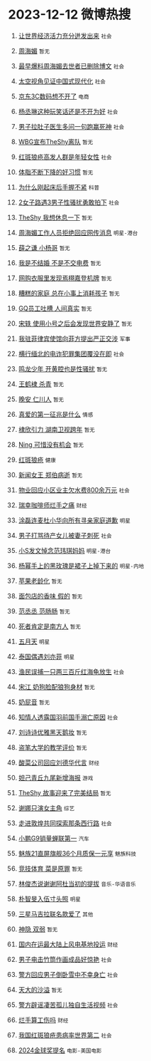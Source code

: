 # 2023-12-12 微博热搜 
1. [让世界经济活力充分迸发出来](https://m.weibo.cn/search?containerid=100103type%3D1%26t%3D10%26q%3D%23%E8%AE%A9%E4%B8%96%E7%95%8C%E7%BB%8F%E6%B5%8E%E6%B4%BB%E5%8A%9B%E5%85%85%E5%88%86%E8%BF%B8%E5%8F%91%E5%87%BA%E6%9D%A5%23&stream_entry_id=51&isnewpage=1&extparam=seat%3D1%26c_type%3D51%26dgr%3D0%26q%3D%2523%25E8%25AE%25A9%25E4%25B8%2596%25E7%2595%258C%25E7%25BB%258F%25E6%25B5%258E%25E6%25B4%25BB%25E5%258A%259B%25E5%2585%2585%25E5%2588%2586%25E8%25BF%25B8%25E5%258F%2591%25E5%2587%25BA%25E6%259D%25A5%2523%26cate%3D10103%26filter_type%3Drealtimehot%26stream_entry_id%3D51%26pos%3D0%26display_time%3D1702326224%26pre_seqid%3D170232622415701565188) `社会` 

2. [周海媚](https://m.weibo.cn/search?containerid=100103type%3D1%26t%3D10%26q%3D%E5%91%A8%E6%B5%B7%E5%AA%9A&stream_entry_id=31&isnewpage=1&extparam=seat%3D1%26c_type%3D31%26dgr%3D0%26q%3D%25E5%2591%25A8%25E6%25B5%25B7%25E5%25AA%259A%26flag%3D16%26filter_type%3Drealtimehot%26pos%3D0%26stream_entry_id%3D31%26band_rank%3D1%26realpos%3D1%26lcate%3D5001%26cate%3D5001%26display_time%3D1702326224%26pre_seqid%3D170232622415701565188) `暂无` 

3. [最早爆料周海媚去世者已删除博文](https://m.weibo.cn/search?containerid=100103type%3D1%26t%3D10%26q%3D%23%E6%9C%80%E6%97%A9%E7%88%86%E6%96%99%E5%91%A8%E6%B5%B7%E5%AA%9A%E5%8E%BB%E4%B8%96%E8%80%85%E5%B7%B2%E5%88%A0%E9%99%A4%E5%8D%9A%E6%96%87%23&stream_entry_id=31&isnewpage=1&extparam=seat%3D1%26c_type%3D31%26dgr%3D0%26q%3D%2523%25E6%259C%2580%25E6%2597%25A9%25E7%2588%2586%25E6%2596%2599%25E5%2591%25A8%25E6%25B5%25B7%25E5%25AA%259A%25E5%258E%25BB%25E4%25B8%2596%25E8%2580%2585%25E5%25B7%25B2%25E5%2588%25A0%25E9%2599%25A4%25E5%258D%259A%25E6%2596%2587%2523%26flag%3D2%26filter_type%3Drealtimehot%26pos%3D1%26stream_entry_id%3D31%26band_rank%3D2%26realpos%3D2%26lcate%3D5001%26cate%3D5001%26display_time%3D1702326224%26pre_seqid%3D170232622415701565188) `社会` 

4. [太空视角见证中国式现代化](https://m.weibo.cn/search?containerid=100103type%3D1%26t%3D10%26q%3D%23%E5%A4%AA%E7%A9%BA%E8%A7%86%E8%A7%92%E8%A7%81%E8%AF%81%E4%B8%AD%E5%9B%BD%E5%BC%8F%E7%8E%B0%E4%BB%A3%E5%8C%96%23&stream_entry_id=31&isnewpage=1&extparam=seat%3D1%26c_type%3D31%26dgr%3D0%26q%3D%2523%25E5%25A4%25AA%25E7%25A9%25BA%25E8%25A7%2586%25E8%25A7%2592%25E8%25A7%2581%25E8%25AF%2581%25E4%25B8%25AD%25E5%259B%25BD%25E5%25BC%258F%25E7%258E%25B0%25E4%25BB%25A3%25E5%258C%2596%2523%26flag%3D0%26filter_type%3Drealtimehot%26pos%3D2%26stream_entry_id%3D31%26band_rank%3D3%26realpos%3D3%26lcate%3D5001%26cate%3D5001%26display_time%3D1702326224%26pre_seqid%3D170232622415701565188) `社会` 

5. [京东3C数码想不开了](https://m.weibo.cn/search?containerid=100103type%3D1%26t%3D10%26q%3D%23%E4%BA%AC%E4%B8%9C3C%E6%95%B0%E7%A0%81%E6%83%B3%E4%B8%8D%E5%BC%80%E4%BA%86%23&stream_entry_id=31&isnewpage=1&extparam=seat%3D1%26c_type%3D31%26q%3D%2523%25E4%25BA%25AC%25E4%25B8%259C3C%25E6%2595%25B0%25E7%25A0%2581%25E6%2583%25B3%25E4%25B8%258D%25E5%25BC%2580%25E4%25BA%2586%2523%26stream_entry_id%3D31%26adid%3D214022%26pos%3D3%26dgr%3D0%26band_rank%3D4%26filter_type%3Drealtimehot%26is_ad_pos%3D1%26lcate%3D5001%26cate%3D5001%26topic_ad%3D1%26display_time%3D1702326224%26pre_seqid%3D170232622415701565188) `电商` 

6. [杨丞琳这种玩笑话还是不开为好](https://m.weibo.cn/search?containerid=100103type%3D1%26t%3D10%26q%3D%23%E6%9D%A8%E4%B8%9E%E7%90%B3%E8%BF%99%E7%A7%8D%E7%8E%A9%E7%AC%91%E8%AF%9D%E8%BF%98%E6%98%AF%E4%B8%8D%E5%BC%80%E4%B8%BA%E5%A5%BD%23&stream_entry_id=31&isnewpage=1&extparam=seat%3D1%26c_type%3D31%26dgr%3D0%26q%3D%2523%25E6%259D%25A8%25E4%25B8%259E%25E7%2590%25B3%25E8%25BF%2599%25E7%25A7%258D%25E7%258E%25A9%25E7%25AC%2591%25E8%25AF%259D%25E8%25BF%2598%25E6%2598%25AF%25E4%25B8%258D%25E5%25BC%2580%25E4%25B8%25BA%25E5%25A5%25BD%2523%26flag%3D2%26filter_type%3Drealtimehot%26pos%3D4%26stream_entry_id%3D31%26band_rank%3D4%26realpos%3D4%26lcate%3D5001%26cate%3D5001%26display_time%3D1702326224%26pre_seqid%3D170232622415701565188) `社会` 

7. [男子拉肚子医生多问一句跑赢死神](https://m.weibo.cn/search?containerid=100103type%3D1%26t%3D10%26q%3D%23%E7%94%B7%E5%AD%90%E6%8B%89%E8%82%9A%E5%AD%90%E5%8C%BB%E7%94%9F%E5%A4%9A%E9%97%AE%E4%B8%80%E5%8F%A5%E8%B7%91%E8%B5%A2%E6%AD%BB%E7%A5%9E%23&stream_entry_id=31&isnewpage=1&extparam=seat%3D1%26c_type%3D31%26dgr%3D0%26q%3D%2523%25E7%2594%25B7%25E5%25AD%2590%25E6%258B%2589%25E8%2582%259A%25E5%25AD%2590%25E5%258C%25BB%25E7%2594%259F%25E5%25A4%259A%25E9%2597%25AE%25E4%25B8%2580%25E5%258F%25A5%25E8%25B7%2591%25E8%25B5%25A2%25E6%25AD%25BB%25E7%25A5%259E%2523%26flag%3D32768%26filter_type%3Drealtimehot%26pos%3D5%26stream_entry_id%3D31%26band_rank%3D5%26realpos%3D5%26lcate%3D5001%26cate%3D5001%26display_time%3D1702326224%26pre_seqid%3D170232622415701565188) `社会` 

8. [WBG宣布TheShy离队](https://m.weibo.cn/search?containerid=100103type%3D1%26t%3D10%26q%3DWBG%E5%AE%A3%E5%B8%83TheShy%E7%A6%BB%E9%98%9F&stream_entry_id=31&isnewpage=1&extparam=seat%3D1%26c_type%3D31%26dgr%3D0%26q%3DWBG%25E5%25AE%25A3%25E5%25B8%2583TheShy%25E7%25A6%25BB%25E9%2598%259F%26flag%3D16%26filter_type%3Drealtimehot%26pos%3D6%26stream_entry_id%3D31%26band_rank%3D6%26realpos%3D6%26lcate%3D5001%26cate%3D5001%26display_time%3D1702326224%26pre_seqid%3D170232622415701565188) `暂无` 

9. [红斑狼疮高发人群是年轻女性](https://m.weibo.cn/search?containerid=100103type%3D1%26t%3D10%26q%3D%23%E7%BA%A2%E6%96%91%E7%8B%BC%E7%96%AE%E9%AB%98%E5%8F%91%E4%BA%BA%E7%BE%A4%E6%98%AF%E5%B9%B4%E8%BD%BB%E5%A5%B3%E6%80%A7%23&stream_entry_id=31&isnewpage=1&extparam=seat%3D1%26c_type%3D31%26dgr%3D0%26q%3D%2523%25E7%25BA%25A2%25E6%2596%2591%25E7%258B%25BC%25E7%2596%25AE%25E9%25AB%2598%25E5%258F%2591%25E4%25BA%25BA%25E7%25BE%25A4%25E6%2598%25AF%25E5%25B9%25B4%25E8%25BD%25BB%25E5%25A5%25B3%25E6%2580%25A7%2523%26flag%3D2%26filter_type%3Drealtimehot%26pos%3D7%26stream_entry_id%3D31%26band_rank%3D7%26realpos%3D7%26lcate%3D5001%26cate%3D5001%26display_time%3D1702326224%26pre_seqid%3D170232622415701565188) `社会` 

10. [体脂不断下降的好习惯](https://m.weibo.cn/search?containerid=100103type%3D1%26t%3D10%26q%3D%E4%BD%93%E8%84%82%E4%B8%8D%E6%96%AD%E4%B8%8B%E9%99%8D%E7%9A%84%E5%A5%BD%E4%B9%A0%E6%83%AF&stream_entry_id=31&isnewpage=1&extparam=seat%3D1%26c_type%3D31%26dgr%3D0%26q%3D%25E4%25BD%2593%25E8%2584%2582%25E4%25B8%258D%25E6%2596%25AD%25E4%25B8%258B%25E9%2599%258D%25E7%259A%2584%25E5%25A5%25BD%25E4%25B9%25A0%25E6%2583%25AF%26flag%3D2%26filter_type%3Drealtimehot%26pos%3D8%26stream_entry_id%3D31%26band_rank%3D8%26realpos%3D8%26lcate%3D5001%26cate%3D5001%26display_time%3D1702326224%26pre_seqid%3D170232622415701565188) `暂无` 

11. [为什么刚起床后手握不紧](https://m.weibo.cn/search?containerid=100103type%3D1%26t%3D10%26q%3D%E4%B8%BA%E4%BB%80%E4%B9%88%E5%88%9A%E8%B5%B7%E5%BA%8A%E5%90%8E%E6%89%8B%E6%8F%A1%E4%B8%8D%E7%B4%A7&stream_entry_id=31&isnewpage=1&extparam=seat%3D1%26c_type%3D31%26dgr%3D0%26q%3D%25E4%25B8%25BA%25E4%25BB%2580%25E4%25B9%2588%25E5%2588%259A%25E8%25B5%25B7%25E5%25BA%258A%25E5%2590%258E%25E6%2589%258B%25E6%258F%25A1%25E4%25B8%258D%25E7%25B4%25A7%26flag%3D2%26filter_type%3Drealtimehot%26pos%3D9%26stream_entry_id%3D31%26band_rank%3D9%26realpos%3D9%26lcate%3D5001%26cate%3D5001%26display_time%3D1702326224%26pre_seqid%3D170232622415701565188) `科普` 

12. [2女子路遇3男子性骚扰勇敢拍下](https://m.weibo.cn/search?containerid=100103type%3D1%26t%3D10%26q%3D%232%E5%A5%B3%E5%AD%90%E8%B7%AF%E9%81%873%E7%94%B7%E5%AD%90%E6%80%A7%E9%AA%9A%E6%89%B0%E5%8B%87%E6%95%A2%E6%8B%8D%E4%B8%8B%23&stream_entry_id=31&isnewpage=1&extparam=seat%3D1%26c_type%3D31%26dgr%3D0%26q%3D%25232%25E5%25A5%25B3%25E5%25AD%2590%25E8%25B7%25AF%25E9%2581%25873%25E7%2594%25B7%25E5%25AD%2590%25E6%2580%25A7%25E9%25AA%259A%25E6%2589%25B0%25E5%258B%2587%25E6%2595%25A2%25E6%258B%258D%25E4%25B8%258B%2523%26flag%3D0%26filter_type%3Drealtimehot%26pos%3D10%26stream_entry_id%3D31%26band_rank%3D10%26realpos%3D10%26lcate%3D5001%26cate%3D5001%26display_time%3D1702326224%26pre_seqid%3D170232622415701565188) `社会` 

13. [TheShy 我想休息一下](https://m.weibo.cn/search?containerid=100103type%3D1%26t%3D10%26q%3DTheShy+%E6%88%91%E6%83%B3%E4%BC%91%E6%81%AF%E4%B8%80%E4%B8%8B&stream_entry_id=31&isnewpage=1&extparam=seat%3D1%26c_type%3D31%26dgr%3D0%26q%3DTheShy%2520%25E6%2588%2591%25E6%2583%25B3%25E4%25BC%2591%25E6%2581%25AF%25E4%25B8%2580%25E4%25B8%258B%26flag%3D0%26filter_type%3Drealtimehot%26pos%3D11%26stream_entry_id%3D31%26band_rank%3D11%26realpos%3D11%26lcate%3D5001%26cate%3D5001%26display_time%3D1702326224%26pre_seqid%3D170232622415701565188) `暂无` 

14. [周海媚工作人员拒绝回应网传消息](https://m.weibo.cn/search?containerid=100103type%3D1%26t%3D10%26q%3D%23%E5%91%A8%E6%B5%B7%E5%AA%9A%E5%B7%A5%E4%BD%9C%E4%BA%BA%E5%91%98%E6%8B%92%E7%BB%9D%E5%9B%9E%E5%BA%94%E7%BD%91%E4%BC%A0%E6%B6%88%E6%81%AF%23&stream_entry_id=31&isnewpage=1&extparam=seat%3D1%26c_type%3D31%26dgr%3D0%26q%3D%2523%25E5%2591%25A8%25E6%25B5%25B7%25E5%25AA%259A%25E5%25B7%25A5%25E4%25BD%259C%25E4%25BA%25BA%25E5%2591%2598%25E6%258B%2592%25E7%25BB%259D%25E5%259B%259E%25E5%25BA%2594%25E7%25BD%2591%25E4%25BC%25A0%25E6%25B6%2588%25E6%2581%25AF%2523%26flag%3D0%26filter_type%3Drealtimehot%26pos%3D12%26stream_entry_id%3D31%26band_rank%3D12%26realpos%3D12%26lcate%3D5001%26cate%3D5001%26display_time%3D1702326224%26pre_seqid%3D170232622415701565188) `明星-港台` 

15. [薛之谦 小杨哥](https://m.weibo.cn/search?containerid=100103type%3D1%26t%3D10%26q%3D%E8%96%9B%E4%B9%8B%E8%B0%A6+%E5%B0%8F%E6%9D%A8%E5%93%A5&stream_entry_id=31&isnewpage=1&extparam=seat%3D1%26c_type%3D31%26dgr%3D0%26q%3D%25E8%2596%259B%25E4%25B9%258B%25E8%25B0%25A6%2520%25E5%25B0%258F%25E6%259D%25A8%25E5%2593%25A5%26flag%3D2%26filter_type%3Drealtimehot%26pos%3D13%26stream_entry_id%3D31%26band_rank%3D13%26realpos%3D13%26lcate%3D5001%26cate%3D5001%26display_time%3D1702326224%26pre_seqid%3D170232622415701565188) `暂无` 

16. [我是不结婚 不是不交电费](https://m.weibo.cn/search?containerid=100103type%3D1%26t%3D10%26q%3D%E6%88%91%E6%98%AF%E4%B8%8D%E7%BB%93%E5%A9%9A+%E4%B8%8D%E6%98%AF%E4%B8%8D%E4%BA%A4%E7%94%B5%E8%B4%B9&stream_entry_id=31&isnewpage=1&extparam=seat%3D1%26c_type%3D31%26dgr%3D0%26q%3D%25E6%2588%2591%25E6%2598%25AF%25E4%25B8%258D%25E7%25BB%2593%25E5%25A9%259A%2520%25E4%25B8%258D%25E6%2598%25AF%25E4%25B8%258D%25E4%25BA%25A4%25E7%2594%25B5%25E8%25B4%25B9%26flag%3D2%26filter_type%3Drealtimehot%26pos%3D14%26stream_entry_id%3D31%26band_rank%3D14%26realpos%3D14%26lcate%3D5001%26cate%3D5001%26display_time%3D1702326224%26pre_seqid%3D170232622415701565188) `暂无` 

17. [网购衣服里发现焉栩嘉登机牌](https://m.weibo.cn/search?containerid=100103type%3D1%26t%3D10%26q%3D%E7%BD%91%E8%B4%AD%E8%A1%A3%E6%9C%8D%E9%87%8C%E5%8F%91%E7%8E%B0%E7%84%89%E6%A0%A9%E5%98%89%E7%99%BB%E6%9C%BA%E7%89%8C&stream_entry_id=31&isnewpage=1&extparam=seat%3D1%26c_type%3D31%26dgr%3D0%26q%3D%25E7%25BD%2591%25E8%25B4%25AD%25E8%25A1%25A3%25E6%259C%258D%25E9%2587%258C%25E5%258F%2591%25E7%258E%25B0%25E7%2584%2589%25E6%25A0%25A9%25E5%2598%2589%25E7%2599%25BB%25E6%259C%25BA%25E7%2589%258C%26flag%3D2%26filter_type%3Drealtimehot%26pos%3D15%26stream_entry_id%3D31%26band_rank%3D15%26realpos%3D15%26lcate%3D5001%26cate%3D5001%26display_time%3D1702326224%26pre_seqid%3D170232622415701565188) `暂无` 

18. [糟糕的家庭 总在小事上消耗孩子](https://m.weibo.cn/search?containerid=100103type%3D1%26t%3D10%26q%3D%E7%B3%9F%E7%B3%95%E7%9A%84%E5%AE%B6%E5%BA%AD+%E6%80%BB%E5%9C%A8%E5%B0%8F%E4%BA%8B%E4%B8%8A%E6%B6%88%E8%80%97%E5%AD%A9%E5%AD%90&stream_entry_id=31&isnewpage=1&extparam=seat%3D1%26c_type%3D31%26dgr%3D0%26q%3D%25E7%25B3%259F%25E7%25B3%2595%25E7%259A%2584%25E5%25AE%25B6%25E5%25BA%25AD%2520%25E6%2580%25BB%25E5%259C%25A8%25E5%25B0%258F%25E4%25BA%258B%25E4%25B8%258A%25E6%25B6%2588%25E8%2580%2597%25E5%25AD%25A9%25E5%25AD%2590%26flag%3D0%26filter_type%3Drealtimehot%26pos%3D16%26stream_entry_id%3D31%26band_rank%3D16%26realpos%3D16%26lcate%3D5001%26cate%3D5001%26display_time%3D1702326224%26pre_seqid%3D170232622415701565188) `暂无` 

19. [GQ员工吐槽 人间真实](https://m.weibo.cn/search?containerid=100103type%3D1%26t%3D10%26q%3DGQ%E5%91%98%E5%B7%A5%E5%90%90%E6%A7%BD+%E4%BA%BA%E9%97%B4%E7%9C%9F%E5%AE%9E&stream_entry_id=31&isnewpage=1&extparam=seat%3D1%26c_type%3D31%26dgr%3D0%26q%3DGQ%25E5%2591%2598%25E5%25B7%25A5%25E5%2590%2590%25E6%25A7%25BD%2520%25E4%25BA%25BA%25E9%2597%25B4%25E7%259C%259F%25E5%25AE%259E%26flag%3D0%26filter_type%3Drealtimehot%26pos%3D17%26stream_entry_id%3D31%26band_rank%3D17%26realpos%3D17%26lcate%3D5001%26cate%3D5001%26display_time%3D1702326224%26pre_seqid%3D170232622415701565188) `暂无` 

20. [宋轶 使用小号之后会发现世界安静了](https://m.weibo.cn/search?containerid=100103type%3D1%26t%3D10%26q%3D%E5%AE%8B%E8%BD%B6+%E4%BD%BF%E7%94%A8%E5%B0%8F%E5%8F%B7%E4%B9%8B%E5%90%8E%E4%BC%9A%E5%8F%91%E7%8E%B0%E4%B8%96%E7%95%8C%E5%AE%89%E9%9D%99%E4%BA%86&stream_entry_id=31&isnewpage=1&extparam=seat%3D1%26c_type%3D31%26dgr%3D0%26q%3D%25E5%25AE%258B%25E8%25BD%25B6%2520%25E4%25BD%25BF%25E7%2594%25A8%25E5%25B0%258F%25E5%258F%25B7%25E4%25B9%258B%25E5%2590%258E%25E4%25BC%259A%25E5%258F%2591%25E7%258E%25B0%25E4%25B8%2596%25E7%2595%258C%25E5%25AE%2589%25E9%259D%2599%25E4%25BA%2586%26flag%3D2%26filter_type%3Drealtimehot%26pos%3D18%26stream_entry_id%3D31%26band_rank%3D18%26realpos%3D18%26lcate%3D5001%26cate%3D5001%26display_time%3D1702326224%26pre_seqid%3D170232622415701565188) `暂无` 

21. [我驻菲律宾使馆向菲方提出严正交涉](https://m.weibo.cn/search?containerid=100103type%3D1%26t%3D10%26q%3D%23%E6%88%91%E9%A9%BB%E8%8F%B2%E5%BE%8B%E5%AE%BE%E4%BD%BF%E9%A6%86%E5%90%91%E8%8F%B2%E6%96%B9%E6%8F%90%E5%87%BA%E4%B8%A5%E6%AD%A3%E4%BA%A4%E6%B6%89%23&stream_entry_id=31&isnewpage=1&extparam=seat%3D1%26c_type%3D31%26dgr%3D0%26q%3D%2523%25E6%2588%2591%25E9%25A9%25BB%25E8%258F%25B2%25E5%25BE%258B%25E5%25AE%25BE%25E4%25BD%25BF%25E9%25A6%2586%25E5%2590%2591%25E8%258F%25B2%25E6%2596%25B9%25E6%258F%2590%25E5%2587%25BA%25E4%25B8%25A5%25E6%25AD%25A3%25E4%25BA%25A4%25E6%25B6%2589%2523%26flag%3D0%26filter_type%3Drealtimehot%26pos%3D19%26stream_entry_id%3D31%26band_rank%3D19%26realpos%3D19%26lcate%3D5001%26cate%3D5001%26display_time%3D1702326224%26pre_seqid%3D170232622415701565188) `军事` 

22. [横行缅北的电诈犯罪集团覆没在即](https://m.weibo.cn/search?containerid=100103type%3D1%26t%3D10%26q%3D%23%E6%A8%AA%E8%A1%8C%E7%BC%85%E5%8C%97%E7%9A%84%E7%94%B5%E8%AF%88%E7%8A%AF%E7%BD%AA%E9%9B%86%E5%9B%A2%E8%A6%86%E6%B2%A1%E5%9C%A8%E5%8D%B3%23&stream_entry_id=31&isnewpage=1&extparam=seat%3D1%26c_type%3D31%26dgr%3D0%26q%3D%2523%25E6%25A8%25AA%25E8%25A1%258C%25E7%25BC%2585%25E5%258C%2597%25E7%259A%2584%25E7%2594%25B5%25E8%25AF%2588%25E7%258A%25AF%25E7%25BD%25AA%25E9%259B%2586%25E5%259B%25A2%25E8%25A6%2586%25E6%25B2%25A1%25E5%259C%25A8%25E5%258D%25B3%2523%26flag%3D0%26filter_type%3Drealtimehot%26pos%3D20%26stream_entry_id%3D31%26band_rank%3D20%26realpos%3D20%26lcate%3D5001%26cate%3D5001%26display_time%3D1702326224%26pre_seqid%3D170232622415701565188) `社会` 

23. [鸣龙少年 开黄腔也是性骚扰](https://m.weibo.cn/search?containerid=100103type%3D1%26t%3D10%26q%3D%E9%B8%A3%E9%BE%99%E5%B0%91%E5%B9%B4+%E5%BC%80%E9%BB%84%E8%85%94%E4%B9%9F%E6%98%AF%E6%80%A7%E9%AA%9A%E6%89%B0&stream_entry_id=31&isnewpage=1&extparam=seat%3D1%26c_type%3D31%26dgr%3D0%26q%3D%25E9%25B8%25A3%25E9%25BE%2599%25E5%25B0%2591%25E5%25B9%25B4%2520%25E5%25BC%2580%25E9%25BB%2584%25E8%2585%2594%25E4%25B9%259F%25E6%2598%25AF%25E6%2580%25A7%25E9%25AA%259A%25E6%2589%25B0%26flag%3D2%26filter_type%3Drealtimehot%26pos%3D21%26stream_entry_id%3D31%26band_rank%3D21%26realpos%3D21%26lcate%3D5001%26cate%3D5001%26display_time%3D1702326224%26pre_seqid%3D170232622415701565188) `暂无` 

24. [王鹤棣 杀青](https://m.weibo.cn/search?containerid=100103type%3D1%26t%3D10%26q%3D%E7%8E%8B%E9%B9%A4%E6%A3%A3+%E6%9D%80%E9%9D%92&stream_entry_id=31&isnewpage=1&extparam=seat%3D1%26c_type%3D31%26dgr%3D0%26q%3D%25E7%258E%258B%25E9%25B9%25A4%25E6%25A3%25A3%2520%25E6%259D%2580%25E9%259D%2592%26flag%3D0%26filter_type%3Drealtimehot%26pos%3D22%26stream_entry_id%3D31%26band_rank%3D22%26realpos%3D22%26lcate%3D5001%26cate%3D5001%26display_time%3D1702326224%26pre_seqid%3D170232622415701565188) `暂无` 

25. [晚安 仁川人](https://m.weibo.cn/search?containerid=100103type%3D1%26t%3D10%26q%3D%E6%99%9A%E5%AE%89+%E4%BB%81%E5%B7%9D%E4%BA%BA&stream_entry_id=31&isnewpage=1&extparam=seat%3D1%26c_type%3D31%26dgr%3D0%26q%3D%25E6%2599%259A%25E5%25AE%2589%2520%25E4%25BB%2581%25E5%25B7%259D%25E4%25BA%25BA%26flag%3D0%26filter_type%3Drealtimehot%26pos%3D23%26stream_entry_id%3D31%26band_rank%3D23%26realpos%3D23%26lcate%3D5001%26cate%3D5001%26display_time%3D1702326224%26pre_seqid%3D170232622415701565188) `暂无` 

26. [真爱的第一征兆是什么](https://m.weibo.cn/search?containerid=100103type%3D1%26t%3D10%26q%3D%23%E7%9C%9F%E7%88%B1%E7%9A%84%E7%AC%AC%E4%B8%80%E5%BE%81%E5%85%86%E6%98%AF%E4%BB%80%E4%B9%88%23&stream_entry_id=31&isnewpage=1&extparam=seat%3D1%26c_type%3D31%26dgr%3D0%26q%3D%2523%25E7%259C%259F%25E7%2588%25B1%25E7%259A%2584%25E7%25AC%25AC%25E4%25B8%2580%25E5%25BE%2581%25E5%2585%2586%25E6%2598%25AF%25E4%25BB%2580%25E4%25B9%2588%2523%26flag%3D0%26filter_type%3Drealtimehot%26pos%3D24%26stream_entry_id%3D31%26band_rank%3D24%26realpos%3D24%26lcate%3D5001%26cate%3D5001%26display_time%3D1702326224%26pre_seqid%3D170232622415701565188) `情感` 

27. [棣欣引力 湖南卫视跨年](https://m.weibo.cn/search?containerid=100103type%3D1%26t%3D10%26q%3D%E6%A3%A3%E6%AC%A3%E5%BC%95%E5%8A%9B+%E6%B9%96%E5%8D%97%E5%8D%AB%E8%A7%86%E8%B7%A8%E5%B9%B4&stream_entry_id=31&isnewpage=1&extparam=seat%3D1%26c_type%3D31%26dgr%3D0%26q%3D%25E6%25A3%25A3%25E6%25AC%25A3%25E5%25BC%2595%25E5%258A%259B%2520%25E6%25B9%2596%25E5%258D%2597%25E5%258D%25AB%25E8%25A7%2586%25E8%25B7%25A8%25E5%25B9%25B4%26flag%3D0%26filter_type%3Drealtimehot%26pos%3D25%26stream_entry_id%3D31%26band_rank%3D25%26realpos%3D25%26lcate%3D5001%26cate%3D5001%26display_time%3D1702326224%26pre_seqid%3D170232622415701565188) `暂无` 

28. [Ning 可惜没有机会](https://m.weibo.cn/search?containerid=100103type%3D1%26t%3D10%26q%3DNing+%E5%8F%AF%E6%83%9C%E6%B2%A1%E6%9C%89%E6%9C%BA%E4%BC%9A&stream_entry_id=31&isnewpage=1&extparam=seat%3D1%26c_type%3D31%26dgr%3D0%26q%3DNing%2520%25E5%258F%25AF%25E6%2583%259C%25E6%25B2%25A1%25E6%259C%2589%25E6%259C%25BA%25E4%25BC%259A%26flag%3D0%26filter_type%3Drealtimehot%26pos%3D26%26stream_entry_id%3D31%26band_rank%3D26%26realpos%3D26%26lcate%3D5001%26cate%3D5001%26display_time%3D1702326224%26pre_seqid%3D170232622415701565188) `暂无` 

29. [红斑狼疮](https://m.weibo.cn/search?containerid=100103type%3D1%26t%3D10%26q%3D%E7%BA%A2%E6%96%91%E7%8B%BC%E7%96%AE&stream_entry_id=31&isnewpage=1&extparam=seat%3D1%26c_type%3D31%26dgr%3D0%26q%3D%25E7%25BA%25A2%25E6%2596%2591%25E7%258B%25BC%25E7%2596%25AE%26flag%3D0%26filter_type%3Drealtimehot%26pos%3D27%26stream_entry_id%3D31%26band_rank%3D27%26realpos%3D27%26lcate%3D5001%26cate%3D5001%26display_time%3D1702326224%26pre_seqid%3D170232622415701565188) `健康` 

30. [新闻女王 郑伯病逝](https://m.weibo.cn/search?containerid=100103type%3D1%26t%3D10%26q%3D%E6%96%B0%E9%97%BB%E5%A5%B3%E7%8E%8B+%E9%83%91%E4%BC%AF%E7%97%85%E9%80%9D&stream_entry_id=31&isnewpage=1&extparam=seat%3D1%26c_type%3D31%26dgr%3D0%26q%3D%25E6%2596%25B0%25E9%2597%25BB%25E5%25A5%25B3%25E7%258E%258B%2520%25E9%2583%2591%25E4%25BC%25AF%25E7%2597%2585%25E9%2580%259D%26flag%3D0%26filter_type%3Drealtimehot%26pos%3D28%26stream_entry_id%3D31%26band_rank%3D28%26realpos%3D28%26lcate%3D5001%26cate%3D5001%26display_time%3D1702326224%26pre_seqid%3D170232622415701565188) `暂无` 

31. [物业回应小区业主欠水费800余万元](https://m.weibo.cn/search?containerid=100103type%3D1%26t%3D10%26q%3D%23%E7%89%A9%E4%B8%9A%E5%9B%9E%E5%BA%94%E5%B0%8F%E5%8C%BA%E4%B8%9A%E4%B8%BB%E6%AC%A0%E6%B0%B4%E8%B4%B9800%E4%BD%99%E4%B8%87%E5%85%83%23&stream_entry_id=31&isnewpage=1&extparam=seat%3D1%26c_type%3D31%26dgr%3D0%26q%3D%2523%25E7%2589%25A9%25E4%25B8%259A%25E5%259B%259E%25E5%25BA%2594%25E5%25B0%258F%25E5%258C%25BA%25E4%25B8%259A%25E4%25B8%25BB%25E6%25AC%25A0%25E6%25B0%25B4%25E8%25B4%25B9800%25E4%25BD%2599%25E4%25B8%2587%25E5%2585%2583%2523%26flag%3D0%26filter_type%3Drealtimehot%26pos%3D29%26stream_entry_id%3D31%26band_rank%3D29%26realpos%3D29%26lcate%3D5001%26cate%3D5001%26display_time%3D1702326224%26pre_seqid%3D170232622415701565188) `社会` 

32. [瑞幸咖啡师烂手之痛](https://m.weibo.cn/search?containerid=100103type%3D1%26t%3D10%26q%3D%23%E7%91%9E%E5%B9%B8%E5%92%96%E5%95%A1%E5%B8%88%E7%83%82%E6%89%8B%E4%B9%8B%E7%97%9B%23&stream_entry_id=31&isnewpage=1&extparam=seat%3D1%26c_type%3D31%26dgr%3D0%26q%3D%2523%25E7%2591%259E%25E5%25B9%25B8%25E5%2592%2596%25E5%2595%25A1%25E5%25B8%2588%25E7%2583%2582%25E6%2589%258B%25E4%25B9%258B%25E7%2597%259B%2523%26flag%3D0%26filter_type%3Drealtimehot%26pos%3D30%26stream_entry_id%3D31%26band_rank%3D30%26realpos%3D30%26lcate%3D5001%26cate%3D5001%26display_time%3D1702326224%26pre_seqid%3D170232622415701565188) `财经` 

33. [涂磊连麦杜小华向所有寻亲家庭道歉](https://m.weibo.cn/search?containerid=100103type%3D1%26t%3D10%26q%3D%23%E6%B6%82%E7%A3%8A%E8%BF%9E%E9%BA%A6%E6%9D%9C%E5%B0%8F%E5%8D%8E%E5%90%91%E6%89%80%E6%9C%89%E5%AF%BB%E4%BA%B2%E5%AE%B6%E5%BA%AD%E9%81%93%E6%AD%89%23&stream_entry_id=31&isnewpage=1&extparam=seat%3D1%26c_type%3D31%26dgr%3D0%26q%3D%2523%25E6%25B6%2582%25E7%25A3%258A%25E8%25BF%259E%25E9%25BA%25A6%25E6%259D%259C%25E5%25B0%258F%25E5%258D%258E%25E5%2590%2591%25E6%2589%2580%25E6%259C%2589%25E5%25AF%25BB%25E4%25BA%25B2%25E5%25AE%25B6%25E5%25BA%25AD%25E9%2581%2593%25E6%25AD%2589%2523%26flag%3D1%26filter_type%3Drealtimehot%26pos%3D31%26stream_entry_id%3D31%26band_rank%3D31%26realpos%3D31%26lcate%3D5001%26cate%3D5001%26display_time%3D1702326224%26pre_seqid%3D170232622415701565188) `明星` 

34. [男子打骂待产女儿被妻子刺死](https://m.weibo.cn/search?containerid=100103type%3D1%26t%3D10%26q%3D%23%E7%94%B7%E5%AD%90%E6%89%93%E9%AA%82%E5%BE%85%E4%BA%A7%E5%A5%B3%E5%84%BF%E8%A2%AB%E5%A6%BB%E5%AD%90%E5%88%BA%E6%AD%BB%23&stream_entry_id=31&isnewpage=1&extparam=seat%3D1%26c_type%3D31%26dgr%3D0%26q%3D%2523%25E7%2594%25B7%25E5%25AD%2590%25E6%2589%2593%25E9%25AA%2582%25E5%25BE%2585%25E4%25BA%25A7%25E5%25A5%25B3%25E5%2584%25BF%25E8%25A2%25AB%25E5%25A6%25BB%25E5%25AD%2590%25E5%2588%25BA%25E6%25AD%25BB%2523%26flag%3D0%26filter_type%3Drealtimehot%26pos%3D32%26stream_entry_id%3D31%26band_rank%3D32%26realpos%3D32%26lcate%3D5001%26cate%3D5001%26display_time%3D1702326224%26pre_seqid%3D170232622415701565188) `社会` 

35. [小S发文悼念范玮琪妈妈](https://m.weibo.cn/search?containerid=100103type%3D1%26t%3D10%26q%3D%23%E5%B0%8FS%E5%8F%91%E6%96%87%E6%82%BC%E5%BF%B5%E8%8C%83%E7%8E%AE%E7%90%AA%E5%A6%88%E5%A6%88%23&stream_entry_id=31&isnewpage=1&extparam=seat%3D1%26c_type%3D31%26dgr%3D0%26q%3D%2523%25E5%25B0%258FS%25E5%258F%2591%25E6%2596%2587%25E6%2582%25BC%25E5%25BF%25B5%25E8%258C%2583%25E7%258E%25AE%25E7%2590%25AA%25E5%25A6%2588%25E5%25A6%2588%2523%26flag%3D0%26filter_type%3Drealtimehot%26pos%3D33%26stream_entry_id%3D31%26band_rank%3D33%26realpos%3D33%26lcate%3D5001%26cate%3D5001%26display_time%3D1702326224%26pre_seqid%3D170232622415701565188) `明星-港台` 

36. [杨幂手上的黑玫瑰是裙子上掉下来的](https://m.weibo.cn/search?containerid=100103type%3D1%26t%3D10%26q%3D%23%E6%9D%A8%E5%B9%82%E6%89%8B%E4%B8%8A%E7%9A%84%E9%BB%91%E7%8E%AB%E7%91%B0%E6%98%AF%E8%A3%99%E5%AD%90%E4%B8%8A%E6%8E%89%E4%B8%8B%E6%9D%A5%E7%9A%84%23&stream_entry_id=31&isnewpage=1&extparam=seat%3D1%26c_type%3D31%26dgr%3D0%26q%3D%2523%25E6%259D%25A8%25E5%25B9%2582%25E6%2589%258B%25E4%25B8%258A%25E7%259A%2584%25E9%25BB%2591%25E7%258E%25AB%25E7%2591%25B0%25E6%2598%25AF%25E8%25A3%2599%25E5%25AD%2590%25E4%25B8%258A%25E6%258E%2589%25E4%25B8%258B%25E6%259D%25A5%25E7%259A%2584%2523%26flag%3D0%26filter_type%3Drealtimehot%26pos%3D34%26stream_entry_id%3D31%26band_rank%3D34%26realpos%3D34%26lcate%3D5001%26cate%3D5001%26display_time%3D1702326224%26pre_seqid%3D170232622415701565188) `明星-内地` 

37. [苹果老龄化](https://m.weibo.cn/search?containerid=100103type%3D1%26t%3D10%26q%3D%E8%8B%B9%E6%9E%9C%E8%80%81%E9%BE%84%E5%8C%96&stream_entry_id=31&isnewpage=1&extparam=seat%3D1%26c_type%3D31%26dgr%3D0%26q%3D%25E8%258B%25B9%25E6%259E%259C%25E8%2580%2581%25E9%25BE%2584%25E5%258C%2596%26flag%3D0%26filter_type%3Drealtimehot%26pos%3D35%26stream_entry_id%3D31%26band_rank%3D35%26realpos%3D35%26lcate%3D5001%26cate%3D5001%26display_time%3D1702326224%26pre_seqid%3D170232622415701565188) `暂无` 

38. [面包店的香味 假的](https://m.weibo.cn/search?containerid=100103type%3D1%26t%3D10%26q%3D%E9%9D%A2%E5%8C%85%E5%BA%97%E7%9A%84%E9%A6%99%E5%91%B3+%E5%81%87%E7%9A%84&stream_entry_id=31&isnewpage=1&extparam=seat%3D1%26c_type%3D31%26dgr%3D0%26q%3D%25E9%259D%25A2%25E5%258C%2585%25E5%25BA%2597%25E7%259A%2584%25E9%25A6%2599%25E5%2591%25B3%2520%25E5%2581%2587%25E7%259A%2584%26flag%3D0%26filter_type%3Drealtimehot%26pos%3D36%26stream_entry_id%3D31%26band_rank%3D36%26realpos%3D36%26lcate%3D5001%26cate%3D5001%26display_time%3D1702326224%26pre_seqid%3D170232622415701565188) `暂无` 

39. [范丞丞 范肠肠](https://m.weibo.cn/search?containerid=100103type%3D1%26t%3D10%26q%3D%E8%8C%83%E4%B8%9E%E4%B8%9E+%E8%8C%83%E8%82%A0%E8%82%A0&stream_entry_id=31&isnewpage=1&extparam=seat%3D1%26c_type%3D31%26dgr%3D0%26q%3D%25E8%258C%2583%25E4%25B8%259E%25E4%25B8%259E%2520%25E8%258C%2583%25E8%2582%25A0%25E8%2582%25A0%26flag%3D0%26filter_type%3Drealtimehot%26pos%3D37%26stream_entry_id%3D31%26band_rank%3D37%26realpos%3D37%26lcate%3D5001%26cate%3D5001%26display_time%3D1702326224%26pre_seqid%3D170232622415701565188) `暂无` 

40. [死者肯定是南方人](https://m.weibo.cn/search?containerid=100103type%3D1%26t%3D10%26q%3D%E6%AD%BB%E8%80%85%E8%82%AF%E5%AE%9A%E6%98%AF%E5%8D%97%E6%96%B9%E4%BA%BA&stream_entry_id=31&isnewpage=1&extparam=seat%3D1%26c_type%3D31%26dgr%3D0%26q%3D%25E6%25AD%25BB%25E8%2580%2585%25E8%2582%25AF%25E5%25AE%259A%25E6%2598%25AF%25E5%258D%2597%25E6%2596%25B9%25E4%25BA%25BA%26flag%3D0%26filter_type%3Drealtimehot%26pos%3D38%26stream_entry_id%3D31%26band_rank%3D38%26realpos%3D38%26lcate%3D5001%26cate%3D5001%26display_time%3D1702326224%26pre_seqid%3D170232622415701565188) `暂无` 

41. [五月天](https://m.weibo.cn/search?containerid=100103type%3D1%26t%3D10%26q%3D%E4%BA%94%E6%9C%88%E5%A4%A9&stream_entry_id=31&isnewpage=1&extparam=seat%3D1%26c_type%3D31%26dgr%3D0%26q%3D%25E4%25BA%2594%25E6%259C%2588%25E5%25A4%25A9%26flag%3D0%26filter_type%3Drealtimehot%26pos%3D39%26stream_entry_id%3D31%26band_rank%3D39%26realpos%3D39%26lcate%3D5001%26cate%3D5001%26display_time%3D1702326224%26pre_seqid%3D170232622415701565188) `明星` 

42. [泰国偶遇刘亦菲](https://m.weibo.cn/search?containerid=100103type%3D1%26t%3D10%26q%3D%23%E6%B3%B0%E5%9B%BD%E5%81%B6%E9%81%87%E5%88%98%E4%BA%A6%E8%8F%B2%23&stream_entry_id=31&isnewpage=1&extparam=seat%3D1%26c_type%3D31%26dgr%3D0%26q%3D%2523%25E6%25B3%25B0%25E5%259B%25BD%25E5%2581%25B6%25E9%2581%2587%25E5%2588%2598%25E4%25BA%25A6%25E8%258F%25B2%2523%26flag%3D0%26filter_type%3Drealtimehot%26pos%3D40%26stream_entry_id%3D31%26band_rank%3D40%26realpos%3D40%26lcate%3D5001%26cate%3D5001%26display_time%3D1702326224%26pre_seqid%3D170232622415701565188) `明星` 

43. [渔民误捕一只两三百斤红海龟放生](https://m.weibo.cn/search?containerid=100103type%3D1%26t%3D10%26q%3D%23%E6%B8%94%E6%B0%91%E8%AF%AF%E6%8D%95%E4%B8%80%E5%8F%AA%E4%B8%A4%E4%B8%89%E7%99%BE%E6%96%A4%E7%BA%A2%E6%B5%B7%E9%BE%9F%E6%94%BE%E7%94%9F%23&stream_entry_id=31&isnewpage=1&extparam=seat%3D1%26c_type%3D31%26dgr%3D0%26q%3D%2523%25E6%25B8%2594%25E6%25B0%2591%25E8%25AF%25AF%25E6%258D%2595%25E4%25B8%2580%25E5%258F%25AA%25E4%25B8%25A4%25E4%25B8%2589%25E7%2599%25BE%25E6%2596%25A4%25E7%25BA%25A2%25E6%25B5%25B7%25E9%25BE%259F%25E6%2594%25BE%25E7%2594%259F%2523%26flag%3D32768%26filter_type%3Drealtimehot%26pos%3D41%26stream_entry_id%3D31%26band_rank%3D41%26realpos%3D41%26lcate%3D5001%26cate%3D5001%26display_time%3D1702326224%26pre_seqid%3D170232622415701565188) `社会` 

44. [宋江 奶狗脸配狼狗身材](https://m.weibo.cn/search?containerid=100103type%3D1%26t%3D10%26q%3D%E5%AE%8B%E6%B1%9F+%E5%A5%B6%E7%8B%97%E8%84%B8%E9%85%8D%E7%8B%BC%E7%8B%97%E8%BA%AB%E6%9D%90&stream_entry_id=31&isnewpage=1&extparam=seat%3D1%26c_type%3D31%26dgr%3D0%26q%3D%25E5%25AE%258B%25E6%25B1%259F%2520%25E5%25A5%25B6%25E7%258B%2597%25E8%2584%25B8%25E9%2585%258D%25E7%258B%25BC%25E7%258B%2597%25E8%25BA%25AB%25E6%259D%2590%26flag%3D0%26filter_type%3Drealtimehot%26pos%3D42%26stream_entry_id%3D31%26band_rank%3D42%26realpos%3D42%26lcate%3D5001%26cate%3D5001%26display_time%3D1702326224%26pre_seqid%3D170232622415701565188) `暂无` 

45. [奶屁音](https://m.weibo.cn/search?containerid=100103type%3D1%26t%3D10%26q%3D%E5%A5%B6%E5%B1%81%E9%9F%B3&stream_entry_id=31&isnewpage=1&extparam=seat%3D1%26c_type%3D31%26dgr%3D0%26q%3D%25E5%25A5%25B6%25E5%25B1%2581%25E9%259F%25B3%26flag%3D0%26filter_type%3Drealtimehot%26pos%3D43%26stream_entry_id%3D31%26band_rank%3D43%26realpos%3D43%26lcate%3D5001%26cate%3D5001%26display_time%3D1702326224%26pre_seqid%3D170232622415701565188) `暂无` 

46. [知情人透露国羽前国手溺亡原因](https://m.weibo.cn/search?containerid=100103type%3D1%26t%3D10%26q%3D%23%E7%9F%A5%E6%83%85%E4%BA%BA%E9%80%8F%E9%9C%B2%E5%9B%BD%E7%BE%BD%E5%89%8D%E5%9B%BD%E6%89%8B%E6%BA%BA%E4%BA%A1%E5%8E%9F%E5%9B%A0%23&stream_entry_id=31&isnewpage=1&extparam=seat%3D1%26c_type%3D31%26dgr%3D0%26q%3D%2523%25E7%259F%25A5%25E6%2583%2585%25E4%25BA%25BA%25E9%2580%258F%25E9%259C%25B2%25E5%259B%25BD%25E7%25BE%25BD%25E5%2589%258D%25E5%259B%25BD%25E6%2589%258B%25E6%25BA%25BA%25E4%25BA%25A1%25E5%258E%259F%25E5%259B%25A0%2523%26flag%3D0%26filter_type%3Drealtimehot%26pos%3D44%26stream_entry_id%3D31%26band_rank%3D44%26realpos%3D44%26lcate%3D5001%26cate%3D5001%26display_time%3D1702326224%26pre_seqid%3D170232622415701565188) `社会` 

47. [刘诗诗优雅黑天鹅妆](https://m.weibo.cn/search?containerid=100103type%3D1%26t%3D10%26q%3D%E5%88%98%E8%AF%97%E8%AF%97%E4%BC%98%E9%9B%85%E9%BB%91%E5%A4%A9%E9%B9%85%E5%A6%86&stream_entry_id=31&isnewpage=1&extparam=seat%3D1%26c_type%3D31%26dgr%3D0%26q%3D%25E5%2588%2598%25E8%25AF%2597%25E8%25AF%2597%25E4%25BC%2598%25E9%259B%2585%25E9%25BB%2591%25E5%25A4%25A9%25E9%25B9%2585%25E5%25A6%2586%26flag%3D0%26filter_type%3Drealtimehot%26pos%3D45%26stream_entry_id%3D31%26band_rank%3D45%26realpos%3D45%26lcate%3D5001%26cate%3D5001%26display_time%3D1702326224%26pre_seqid%3D170232622415701565188) `暂无` 

48. [盗笔大学的教学评价](https://m.weibo.cn/search?containerid=100103type%3D1%26t%3D10%26q%3D%E7%9B%97%E7%AC%94%E5%A4%A7%E5%AD%A6%E7%9A%84%E6%95%99%E5%AD%A6%E8%AF%84%E4%BB%B7&stream_entry_id=31&isnewpage=1&extparam=seat%3D1%26c_type%3D31%26dgr%3D0%26q%3D%25E7%259B%2597%25E7%25AC%2594%25E5%25A4%25A7%25E5%25AD%25A6%25E7%259A%2584%25E6%2595%2599%25E5%25AD%25A6%25E8%25AF%2584%25E4%25BB%25B7%26flag%3D1%26filter_type%3Drealtimehot%26pos%3D46%26stream_entry_id%3D31%26band_rank%3D46%26realpos%3D46%26lcate%3D5001%26cate%3D5001%26display_time%3D1702326224%26pre_seqid%3D170232622415701565188) `暂无` 

49. [酸菜公司回应刘德华代言](https://m.weibo.cn/search?containerid=100103type%3D1%26t%3D10%26q%3D%23%E9%85%B8%E8%8F%9C%E5%85%AC%E5%8F%B8%E5%9B%9E%E5%BA%94%E5%88%98%E5%BE%B7%E5%8D%8E%E4%BB%A3%E8%A8%80%23&stream_entry_id=31&isnewpage=1&extparam=seat%3D1%26c_type%3D31%26dgr%3D0%26q%3D%2523%25E9%2585%25B8%25E8%258F%259C%25E5%2585%25AC%25E5%258F%25B8%25E5%259B%259E%25E5%25BA%2594%25E5%2588%2598%25E5%25BE%25B7%25E5%258D%258E%25E4%25BB%25A3%25E8%25A8%2580%2523%26flag%3D0%26filter_type%3Drealtimehot%26pos%3D47%26stream_entry_id%3D31%26band_rank%3D47%26realpos%3D47%26lcate%3D5001%26cate%3D5001%26display_time%3D1702326224%26pre_seqid%3D170232622415701565188) `财经` 

50. [妲己青丘九尾新增海报](https://m.weibo.cn/search?containerid=100103type%3D1%26t%3D10%26q%3D%23%E5%A6%B2%E5%B7%B1%E9%9D%92%E4%B8%98%E4%B9%9D%E5%B0%BE%E6%96%B0%E5%A2%9E%E6%B5%B7%E6%8A%A5%23&stream_entry_id=31&isnewpage=1&extparam=seat%3D1%26c_type%3D31%26dgr%3D0%26q%3D%2523%25E5%25A6%25B2%25E5%25B7%25B1%25E9%259D%2592%25E4%25B8%2598%25E4%25B9%259D%25E5%25B0%25BE%25E6%2596%25B0%25E5%25A2%259E%25E6%25B5%25B7%25E6%258A%25A5%2523%26flag%3D0%26filter_type%3Drealtimehot%26pos%3D48%26stream_entry_id%3D31%26band_rank%3D48%26realpos%3D48%26lcate%3D5001%26cate%3D5001%26display_time%3D1702326224%26pre_seqid%3D170232622415701565188) `游戏` 

51. [TheShy 故事迎来了完美结局](https://m.weibo.cn/search?containerid=100103type%3D1%26t%3D10%26q%3DTheShy+%E6%95%85%E4%BA%8B%E8%BF%8E%E6%9D%A5%E4%BA%86%E5%AE%8C%E7%BE%8E%E7%BB%93%E5%B1%80&stream_entry_id=31&isnewpage=1&extparam=seat%3D1%26c_type%3D31%26dgr%3D0%26q%3DTheShy%2520%25E6%2595%2585%25E4%25BA%258B%25E8%25BF%258E%25E6%259D%25A5%25E4%25BA%2586%25E5%25AE%258C%25E7%25BE%258E%25E7%25BB%2593%25E5%25B1%2580%26flag%3D0%26filter_type%3Drealtimehot%26pos%3D49%26stream_entry_id%3D31%26band_rank%3D49%26realpos%3D49%26lcate%3D5001%26cate%3D5001%26display_time%3D1702326224%26pre_seqid%3D170232622415701565188) `暂无` 

52. [谢娜只演女主角](https://m.weibo.cn/search?containerid=100103type%3D1%26t%3D10%26q%3D%23%E8%B0%A2%E5%A8%9C%E5%8F%AA%E6%BC%94%E5%A5%B3%E4%B8%BB%E8%A7%92%23&stream_entry_id=31&isnewpage=1&extparam=seat%3D1%26c_type%3D31%26dgr%3D0%26q%3D%2523%25E8%25B0%25A2%25E5%25A8%259C%25E5%258F%25AA%25E6%25BC%2594%25E5%25A5%25B3%25E4%25B8%25BB%25E8%25A7%2592%2523%26flag%3D0%26filter_type%3Drealtimehot%26pos%3D50%26stream_entry_id%3D31%26band_rank%3D50%26realpos%3D50%26lcate%3D5001%26cate%3D5001%26display_time%3D1702326224%26pre_seqid%3D170232622415701565188) `综艺` 

53. [走进敦煌共同探索那条西行路](https://m.weibo.cn/search?containerid=100103type%3D1%26t%3D10%26q%3D%23%E8%B5%B0%E8%BF%9B%E6%95%A6%E7%85%8C%E5%85%B1%E5%90%8C%E6%8E%A2%E7%B4%A2%E9%82%A3%E6%9D%A1%E8%A5%BF%E8%A1%8C%E8%B7%AF%23&stream_entry_id=51&isnewpage=1&extparam=seat%3D1%26filter_type%3Drealtimehot%26q%3D%2523%25E8%25B5%25B0%25E8%25BF%259B%25E6%2595%25A6%25E7%2585%258C%25E5%2585%25B1%25E5%2590%258C%25E6%258E%25A2%25E7%25B4%25A2%25E9%2582%25A3%25E6%259D%25A1%25E8%25A5%25BF%25E8%25A1%258C%25E8%25B7%25AF%2523%26c_type%3D51%26dgr%3D0%26pos%3D0%26cate%3D10103%26stream_entry_id%3D51%26display_time%3D1702326137%26pre_seqid%3D170232613726100303232) `社会` 

54. [小鹏G9销量蝉联第一](https://m.weibo.cn/search?containerid=100103type%3D1%26t%3D10%26q%3D%23%E5%B0%8F%E9%B9%8FG9%E9%94%80%E9%87%8F%E8%9D%89%E8%81%94%E7%AC%AC%E4%B8%80%23&stream_entry_id=31&isnewpage=1&extparam=seat%3D1%26band_rank%3D7%26dgr%3D0%26q%3D%2523%25E5%25B0%258F%25E9%25B9%258FG9%25E9%2594%2580%25E9%2587%258F%25E8%259D%2589%25E8%2581%2594%25E7%25AC%25AC%25E4%25B8%2580%2523%26is_ad_pos%3D1%26stream_entry_id%3D31%26adid%3D213957%26cate%3D5001%26pos%3D6%26filter_type%3Drealtimehot%26c_type%3D31%26lcate%3D5001%26topic_ad%3D1%26display_time%3D1702326090%26pre_seqid%3D17023260903540213221) `汽车` 

55. [魅族21直屏旗舰36个月质保一元享](https://m.weibo.cn/search?containerid=100103type%3D1%26t%3D10%26q%3D%23%E9%AD%85%E6%97%8F21%E7%9B%B4%E5%B1%8F%E6%97%97%E8%88%B036%E4%B8%AA%E6%9C%88%E8%B4%A8%E4%BF%9D%E4%B8%80%E5%85%83%E4%BA%AB%23&stream_entry_id=31&isnewpage=1&extparam=seat%3D1%26band_rank%3D4%26dgr%3D0%26q%3D%2523%25E9%25AD%2585%25E6%2597%258F21%25E7%259B%25B4%25E5%25B1%258F%25E6%2597%2597%25E8%2588%25B036%25E4%25B8%25AA%25E6%259C%2588%25E8%25B4%25A8%25E4%25BF%259D%25E4%25B8%2580%25E5%2585%2583%25E4%25BA%25AB%2523%26is_ad_pos%3D1%26stream_entry_id%3D31%26adid%3D214053%26cate%3D5001%26pos%3D3%26filter_type%3Drealtimehot%26c_type%3D31%26lcate%3D5001%26topic_ad%3D1%26display_time%3D1702326045%26pre_seqid%3D17023260452470138935) `魅族科技` 

56. [竞技体育 菜是原罪](https://m.weibo.cn/search?containerid=100103type%3D1%26t%3D10%26q%3D%E7%AB%9E%E6%8A%80%E4%BD%93%E8%82%B2+%E8%8F%9C%E6%98%AF%E5%8E%9F%E7%BD%AA&stream_entry_id=31&isnewpage=1&extparam=seat%3D1%26band_rank%3D28%26q%3D%25E7%25AB%259E%25E6%258A%2580%25E4%25BD%2593%25E8%2582%25B2%2520%25E8%258F%259C%25E6%2598%25AF%25E5%258E%259F%25E7%25BD%25AA%26flag%3D1%26cate%3D5001%26stream_entry_id%3D31%26realpos%3D28%26filter_type%3Drealtimehot%26dgr%3D0%26lcate%3D5001%26c_type%3D31%26pos%3D27%26display_time%3D1702322310%26pre_seqid%3D17023223104080735415) `暂无` 

57. [林俊杰说谢谢阿杜当初的提拔](https://m.weibo.cn/search?containerid=100103type%3D1%26t%3D10%26q%3D%23%E6%9E%97%E4%BF%8A%E6%9D%B0%E8%AF%B4%E8%B0%A2%E8%B0%A2%E9%98%BF%E6%9D%9C%E5%BD%93%E5%88%9D%E7%9A%84%E6%8F%90%E6%8B%94%23&stream_entry_id=31&isnewpage=1&extparam=seat%3D1%26band_rank%3D46%26q%3D%2523%25E6%259E%2597%25E4%25BF%258A%25E6%259D%25B0%25E8%25AF%25B4%25E8%25B0%25A2%25E8%25B0%25A2%25E9%2598%25BF%25E6%259D%259C%25E5%25BD%2593%25E5%2588%259D%25E7%259A%2584%25E6%258F%2590%25E6%258B%2594%2523%26flag%3D0%26cate%3D5001%26stream_entry_id%3D31%26realpos%3D46%26filter_type%3Drealtimehot%26dgr%3D0%26lcate%3D5001%26c_type%3D31%26pos%3D45%26display_time%3D1702322310%26pre_seqid%3D17023223104080735415) `音乐-华语音乐` 

58. [朴智旻入伍寸头照](https://m.weibo.cn/search?containerid=100103type%3D1%26t%3D10%26q%3D%23%E6%9C%B4%E6%99%BA%E6%97%BB%E5%85%A5%E4%BC%8D%E5%AF%B8%E5%A4%B4%E7%85%A7%23&stream_entry_id=31&isnewpage=1&extparam=seat%3D1%26band_rank%3D48%26q%3D%2523%25E6%259C%25B4%25E6%2599%25BA%25E6%2597%25BB%25E5%2585%25A5%25E4%25BC%258D%25E5%25AF%25B8%25E5%25A4%25B4%25E7%2585%25A7%2523%26flag%3D0%26cate%3D5001%26stream_entry_id%3D31%26realpos%3D48%26filter_type%3Drealtimehot%26dgr%3D0%26lcate%3D5001%26c_type%3D31%26pos%3D47%26display_time%3D1702322310%26pre_seqid%3D17023223104080735415) `明星` 

59. [三星马吉拉联名款爱了](https://m.weibo.cn/search?containerid=100103type%3D1%26t%3D10%26q%3D%23%E4%B8%89%E6%98%9F%E9%A9%AC%E5%90%89%E6%8B%89%E8%81%94%E5%90%8D%E6%AC%BE%E7%88%B1%E4%BA%86%23&stream_entry_id=31&isnewpage=1&extparam=seat%3D1%26band_rank%3D4%26dgr%3D0%26q%3D%2523%25E4%25B8%2589%25E6%2598%259F%25E9%25A9%25AC%25E5%2590%2589%25E6%258B%2589%25E8%2581%2594%25E5%2590%258D%25E6%25AC%25BE%25E7%2588%25B1%25E4%25BA%2586%2523%26is_ad_pos%3D1%26stream_entry_id%3D31%26adid%3D213966%26cate%3D5001%26pos%3D3%26filter_type%3Drealtimehot%26c_type%3D31%26lcate%3D5001%26topic_ad%3D1%26display_time%3D1702322267%26pre_seqid%3D17023222673730138711) `其他` 

60. [神隐 双弱](https://m.weibo.cn/search?containerid=100103type%3D1%26t%3D10%26q%3D%E7%A5%9E%E9%9A%90+%E5%8F%8C%E5%BC%B1&stream_entry_id=31&isnewpage=1&extparam=seat%3D1%26band_rank%3D46%26q%3D%25E7%25A5%259E%25E9%259A%2590%2520%25E5%258F%258C%25E5%25BC%25B1%26flag%3D0%26cate%3D5001%26stream_entry_id%3D31%26realpos%3D46%26filter_type%3Drealtimehot%26dgr%3D0%26lcate%3D5001%26c_type%3D31%26pos%3D45%26display_time%3D1702319277%26pre_seqid%3D17023192775620735859) `暂无` 

61. [国内在运最大陆上风电基地投运](https://m.weibo.cn/search?containerid=100103type%3D1%26t%3D10%26q%3D%23%E5%9B%BD%E5%86%85%E5%9C%A8%E8%BF%90%E6%9C%80%E5%A4%A7%E9%99%86%E4%B8%8A%E9%A3%8E%E7%94%B5%E5%9F%BA%E5%9C%B0%E6%8A%95%E8%BF%90%23&stream_entry_id=31&isnewpage=1&extparam=seat%3D1%26band_rank%3D3%26q%3D%2523%25E5%259B%25BD%25E5%2586%2585%25E5%259C%25A8%25E8%25BF%2590%25E6%259C%2580%25E5%25A4%25A7%25E9%2599%2586%25E4%25B8%258A%25E9%25A3%258E%25E7%2594%25B5%25E5%259F%25BA%25E5%259C%25B0%25E6%258A%2595%25E8%25BF%2590%2523%26flag%3D0%26cate%3D5001%26stream_entry_id%3D31%26realpos%3D3%26filter_type%3Drealtimehot%26dgr%3D0%26lcate%3D5001%26c_type%3D31%26pos%3D2%26display_time%3D1702315325%26pre_seqid%3D1702315325164016533199) `财经` 

62. [男子电击竹筒作画成品好惊艳](https://m.weibo.cn/search?containerid=100103type%3D1%26t%3D10%26q%3D%23%E7%94%B7%E5%AD%90%E7%94%B5%E5%87%BB%E7%AB%B9%E7%AD%92%E4%BD%9C%E7%94%BB%E6%88%90%E5%93%81%E5%A5%BD%E6%83%8A%E8%89%B3%23&stream_entry_id=31&isnewpage=1&extparam=seat%3D1%26band_rank%3D10%26q%3D%2523%25E7%2594%25B7%25E5%25AD%2590%25E7%2594%25B5%25E5%2587%25BB%25E7%25AB%25B9%25E7%25AD%2592%25E4%25BD%259C%25E7%2594%25BB%25E6%2588%2590%25E5%2593%2581%25E5%25A5%25BD%25E6%2583%258A%25E8%2589%25B3%2523%26flag%3D32768%26cate%3D5001%26stream_entry_id%3D31%26realpos%3D10%26filter_type%3Drealtimehot%26dgr%3D0%26lcate%3D5001%26c_type%3D31%26pos%3D9%26display_time%3D1702315325%26pre_seqid%3D1702315325164016533199) `社会` 

63. [警方回应男子倒卧雪中不幸身亡](https://m.weibo.cn/search?containerid=100103type%3D1%26t%3D10%26q%3D%23%E8%AD%A6%E6%96%B9%E5%9B%9E%E5%BA%94%E7%94%B7%E5%AD%90%E5%80%92%E5%8D%A7%E9%9B%AA%E4%B8%AD%E4%B8%8D%E5%B9%B8%E8%BA%AB%E4%BA%A1%23&stream_entry_id=31&isnewpage=1&extparam=seat%3D1%26band_rank%3D43%26q%3D%2523%25E8%25AD%25A6%25E6%2596%25B9%25E5%259B%259E%25E5%25BA%2594%25E7%2594%25B7%25E5%25AD%2590%25E5%2580%2592%25E5%258D%25A7%25E9%259B%25AA%25E4%25B8%25AD%25E4%25B8%258D%25E5%25B9%25B8%25E8%25BA%25AB%25E4%25BA%25A1%2523%26flag%3D0%26cate%3D5001%26stream_entry_id%3D31%26realpos%3D43%26filter_type%3Drealtimehot%26dgr%3D0%26lcate%3D5001%26c_type%3D31%26pos%3D42%26display_time%3D1702315325%26pre_seqid%3D1702315325164016533199) `社会` 

64. [天大的沙溢](https://m.weibo.cn/search?containerid=100103type%3D1%26t%3D10%26q%3D%E5%A4%A9%E5%A4%A7%E7%9A%84%E6%B2%99%E6%BA%A2&stream_entry_id=31&isnewpage=1&extparam=seat%3D1%26band_rank%3D48%26q%3D%25E5%25A4%25A9%25E5%25A4%25A7%25E7%259A%2584%25E6%25B2%2599%25E6%25BA%25A2%26flag%3D0%26cate%3D5001%26stream_entry_id%3D31%26realpos%3D48%26filter_type%3Drealtimehot%26dgr%3D0%26lcate%3D5001%26c_type%3D31%26pos%3D47%26display_time%3D1702315325%26pre_seqid%3D1702315325164016533199) `暂无` 

65. [警方辟谣凄苦孤儿独自生活视频](https://m.weibo.cn/search?containerid=100103type%3D1%26t%3D10%26q%3D%23%E8%AD%A6%E6%96%B9%E8%BE%9F%E8%B0%A3%E5%87%84%E8%8B%A6%E5%AD%A4%E5%84%BF%E7%8B%AC%E8%87%AA%E7%94%9F%E6%B4%BB%E8%A7%86%E9%A2%91%23&stream_entry_id=31&isnewpage=1&extparam=seat%3D1%26band_rank%3D7%26dgr%3D0%26q%3D%2523%25E8%25AD%25A6%25E6%2596%25B9%25E8%25BE%259F%25E8%25B0%25A3%25E5%2587%2584%25E8%258B%25A6%25E5%25AD%25A4%25E5%2584%25BF%25E7%258B%25AC%25E8%2587%25AA%25E7%2594%259F%25E6%25B4%25BB%25E8%25A7%2586%25E9%25A2%2591%2523%26is_ad_pos%3D1%26stream_entry_id%3D31%26adid%3D213963%26cate%3D5001%26pos%3D6%26filter_type%3Drealtimehot%26c_type%3D31%26lcate%3D5001%26display_time%3D1702315213%26pre_seqid%3D170231521324901142704) `社会` 

66. [烂手算工伤吗](https://m.weibo.cn/search?containerid=100103type%3D1%26t%3D10%26q%3D%23%E7%83%82%E6%89%8B%E7%AE%97%E5%B7%A5%E4%BC%A4%E5%90%97%23&stream_entry_id=31&isnewpage=1&extparam=seat%3D1%26band_rank%3D50%26q%3D%2523%25E7%2583%2582%25E6%2589%258B%25E7%25AE%2597%25E5%25B7%25A5%25E4%25BC%25A4%25E5%2590%2597%2523%26flag%3D1%26cate%3D5001%26stream_entry_id%3D31%26realpos%3D50%26filter_type%3Drealtimehot%26dgr%3D0%26lcate%3D5001%26c_type%3D31%26pos%3D50%26display_time%3D1702315213%26pre_seqid%3D170231521324901142704) `财经` 

67. [我国红斑狼疮患病率世界第二](https://m.weibo.cn/search?containerid=100103type%3D1%26t%3D10%26q%3D%23%E6%88%91%E5%9B%BD%E7%BA%A2%E6%96%91%E7%8B%BC%E7%96%AE%E6%82%A3%E7%97%85%E7%8E%87%E4%B8%96%E7%95%8C%E7%AC%AC%E4%BA%8C%23&stream_entry_id=31&isnewpage=1&extparam=seat%3D1%26realpos%3D47%26band_rank%3D47%26q%3D%2523%25E6%2588%2591%25E5%259B%25BD%25E7%25BA%25A2%25E6%2596%2591%25E7%258B%25BC%25E7%2596%25AE%25E6%2582%25A3%25E7%2597%2585%25E7%258E%2587%25E4%25B8%2596%25E7%2595%258C%25E7%25AC%25AC%25E4%25BA%258C%2523%26flag%3D1%26stream_entry_id%3D31%26pos%3D47%26c_type%3D31%26dgr%3D0%26filter_type%3Drealtimehot%26lcate%3D5001%26cate%3D5001%26display_time%3D1702312176%26pre_seqid%3D17023121762750437709) `社会` 

68. [2024金球奖提名](https://m.weibo.cn/search?containerid=100103type%3D1%26t%3D10%26q%3D%232024%E9%87%91%E7%90%83%E5%A5%96%E6%8F%90%E5%90%8D%23&stream_entry_id=31&isnewpage=1&extparam=seat%3D1%26realpos%3D49%26band_rank%3D49%26q%3D%25232024%25E9%2587%2591%25E7%2590%2583%25E5%25A5%2596%25E6%258F%2590%25E5%2590%258D%2523%26flag%3D0%26stream_entry_id%3D31%26pos%3D49%26c_type%3D31%26dgr%3D0%26filter_type%3Drealtimehot%26lcate%3D5001%26cate%3D5001%26display_time%3D1702312176%26pre_seqid%3D17023121762750437709) `电影-美国电影` 
